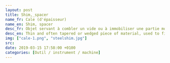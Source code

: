 ```yaml
---
layout: post
title: Shim,_spacer
name_fr: Cale (d'épaisseur)
name_en: Shim, spacer
desc_fr: Objet servant à combler un vide ou à immobiliser une partie mobile afin qu'elle ne puisse plus bouger.
desc_en: Thin and often tapered or wedged piece of material, used to fill small gaps or spaces between objects. Shims are typically used in order to support, adjust for better fit, or provide a level surface. Shims may also be used as spacers to fill gaps between parts subject to wear.
img: ["cale-1.png", "steelshim.jpg"]
src: 
date: 2019-03-15 17:58:00 +0100
categories: [Outil / instrument / machine]
---
```

